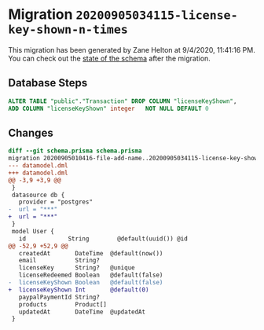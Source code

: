 # Migration `20200905034115-license-key-shown-n-times`

This migration has been generated by Zane Helton at 9/4/2020, 11:41:16 PM.
You can check out the [state of the schema](./schema.prisma) after the migration.

## Database Steps

```sql
ALTER TABLE "public"."Transaction" DROP COLUMN "licenseKeyShown",
ADD COLUMN "licenseKeyShown" integer   NOT NULL DEFAULT 0
```

## Changes

```diff
diff --git schema.prisma schema.prisma
migration 20200905010416-file-add-name..20200905034115-license-key-shown-n-times
--- datamodel.dml
+++ datamodel.dml
@@ -3,9 +3,9 @@
 }
 datasource db {
   provider = "postgres"
-  url = "***"
+  url = "***"
 }
 model User {
   id            String        @default(uuid()) @id
@@ -52,9 +52,9 @@
   createdAt       DateTime  @default(now())
   email           String?
   licenseKey      String?   @unique
   licenseRedeemed Boolean   @default(false)
-  licenseKeyShown Boolean   @default(false)
+  licenseKeyShown Int       @default(0)
   paypalPaymentId String?
   products        Product[]
   updatedAt       DateTime  @updatedAt
 }
```


